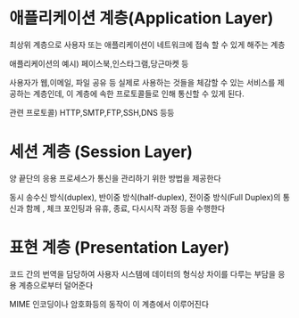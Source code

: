 # 애플리케이션 계층(Application Layer)

최상위 계층으로 사용자 또는 애플리케이션이 네트워크에 접속 할 수 있게 해주는 계층

애플리케이션의 예시) 페이스북,인스타그램,당근마켓 등

사용자가 웹,이메일, 파일 공유 등 실제로 사용하는 것들을 체감할 수 있는 서비스를 제공하는 계층인데, 이 계층에 속한 프로토콜들로 인해 통신할 수 있게 된다.

관련 프로토콜) HTTP,SMTP,FTP,SSH,DNS 등등

# 세션 계층 (Session Layer)

양 끝단의 응용 프로세스가 통신을 관리하기 위한 방법을 제공한다

동시 송수신 방식(duplex), 반이중 방식(half-duplex), 전이중 방식(Full Duplex)의 통신과 함께 , 체크 포인팅과 유휴, 종료, 다시시작 과정 등을 수행한다

# 표현 계층 (Presentation Layer)

코드 간의 번역을 담당하여 사용자 시스템에 데이터의 형식상 차이를 다루는 부담을 응용 계층으로부터 덜어준다

MIME 인코딩이나 암호화등의 동작이 이 계층에서 이루어진다



